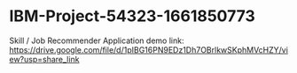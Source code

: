 # IBM-Project-54323-1661850773
Skill / Job Recommender Application
demo link:
https://drive.google.com/file/d/1pIBG16PN9EDz1Dh7OBrlkwSKphMVcHZY/view?usp=share_link
